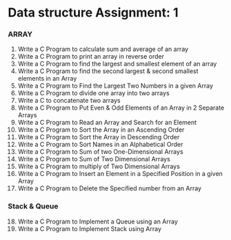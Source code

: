 # Data structure Assignment: 1

### ARRAY

1. Write a C Program to calculate sum and average of an array
2. Write a C Program to print an array in reverse order
3. Write a C Program to find the largest and smallest element of an array
4. Write a C Program to find the second largest & second smallest elements in an Array
5. Write a C Program to Find the Largest Two Numbers in a given Array
6. Write a C Program to divide one array into two arrays
7. Write a C to concatenate two arrays
8. Write a C Program to Put Even & Odd Elements of an Array in 2 Separate Arrays
9. Write a C Program to Read an Array and Search for an Element
10. Write a C Program to Sort the Array in an Ascending Order
11. Write a C Program to Sort the Array in Descending Order
12. Write a C Program to Sort Names in an Alphabetical Order
13. Write a C Program to Sum of two One-Dimensional Arrays
14. Write a C Program to Sum of Two Dimensional Arrays
15. Write a C Program to multiply of Two Dimensional Arrays
16. Write a C Program to Insert an Element in a Specified Position in a given Array
17. Write a C Program to Delete the Specified number from an Array

### Stack & Queue

18. Write a C Program to Implement a Queue using an Array
19. Write a C Program to Implement Stack using Array
